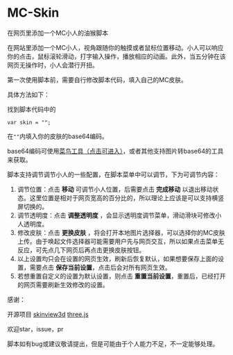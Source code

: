 # MC-Skin
在网页里添加一个MC小人的油猴脚本

在网站里添加一个MC小人，视角跟随你的触摸或者鼠标位置移动。小人可以响应你的点击，鼠标滚轮滑动，打字输入操作，播放相应的动画。此外，当五分钟在该网页无操作时，小人会潜行开扭。

第一次使用脚本前，需要自行修改脚本代码，填入自己的MC皮肤。

具体方法如下：

找到脚本代码中的
```
var skin = "";
```
在`""`内填入你的皮肤的base64编码。

base64编码可使用[菜鸟工具（点击可进入）](https://www.jyshare.com/front-end/59/)，或者其他支持图片转base64的工具来获取。

脚本支持调节调节小人的一些配置，在脚本菜单中可以调节，下为可调节内容：
1. 调节位置：点击 **移动** 可调节小人位置，后需要点击 **完成移动** 以退出移动状态。这里位置是相对于网页宽高的百分比的，所以理论上应该是可以支持横竖屏切换的。
2. 调节透明度：点击 **调整透明度** ，会显示透明度调节菜单，滑动滑块可修改小人透明度。
3. 修改皮肤：点击 **更换皮肤** ，将会打开本地图片选择器，可以选择你的MC皮肤上传。由于唤起文件选择器可能需要用户先与网页交互，所以如果点击菜单无反应，可先点几下网页后再点击更换皮肤按钮。
4. 以上设置均只会在设置的网页生效，刷新后恢复默认，如果想要保存上面的设置，需要点击 **保存当前设置**，点击后会对所有网页生效。
5. 若想重置自定义的设置为默认设置，则点击 **重置当前设置**，重置后，已经打开的网页需要刷新生效修改的设置。

感谢：

开源项目 [skinview3d](https://github.com/bs-community/skinview3d) [three.js](https://github.com/mrdoob/three.js/)

欢迎star，issue，pr

脚本如有bug或建议敬请提出，但是可能由于个人能力不足，不一定能够处理。
